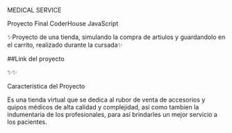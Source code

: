MEDICAL SERVICE

Proyecto Final CoderHouse JavaScript

✨Proyecto de una tienda, simulando la compra de artiulos y guardandolo en el carrito, realizado durante la cursada✨

##Link del proyecto

✨✨

Caracteristica del Proyecto

Es una tienda virtual que se dedica al rubor de venta de accesorios y quipos médicos de alta calidad y complejidad, asi como tambien la indumentaria de los profesionales, para así brindarles un mejor servicio a los pacientes.
